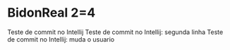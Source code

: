 # BidonReal 2=4

Teste de commit no Intellij
Teste de commit no Intellij: segunda linha
Teste de commit no Intellij: muda o usuario 
